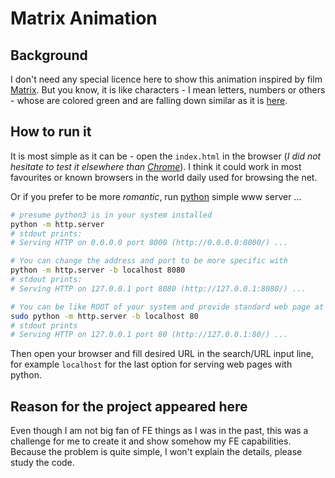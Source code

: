 # Matrix Animation
## Background
I don't need any special licence here to show this animation inspired by film [Matrix][1].
But you know, it is like characters - I mean letters, numbers or others - whose are colored green and are falling
down similar as it is [here][2].

## How to run it
It is most simple as it can be - open the `index.html` in the browser (*I did not hesitate to test it elsewhere than [Chrome][3]*).
I think it could work in most favourites or known browsers in the world daily used for browsing the net.

Or if you prefer to be more *romantic*, run [python][4] simple www server ...

```bash
# presume python3 is in your system installed
python -m http.server
# stdout prints:
# Serving HTTP on 0.0.0.0 port 8000 (http://0.0.0.0:8000/) ...

# You can change the address and port to be more specific with
python -m http.server -b localhost 8080
# stdout prints:
# Serving HTTP on 127.0.0.1 port 8080 (http://127.0.0.1:8080/) ...

# You can be like ROOT of your system and provide standard web page at localhost with sudo (linux)
sudo python -m http.server -b localhost 80
# stdout prints
# Serving HTTP on 127.0.0.1 port 80 (http://127.0.0.1:80/) ...
```

Then open your browser and fill desired URL in the search/URL input line, for example `localhost` for the last option for serving
web pages with python.

## Reason for the project appeared here
Even though I am not big fan of FE things as I was in the past, this was a challenge for me to create it and show somehow my FE
capabilities. Because the problem is quite simple, I won't explain the details, please study the code.

[1]: <https://www.imdb.com/title/tt0133093/> "The Matrix"
[2]: <https://media4.giphy.com/media/v1.Y2lkPTc5MGI3NjExZmZ6ZTJnNWI5bHVrMmVpb3JraHpkNWNpbGFtcHB4YTUxbmFjdDN4ZiZlcD12MV9pbnRlcm5hbF9naWZfYnlfaWQmY3Q9Zw/AOSwwqVjNZlDO/giphy.gif> "Matrix from Giphy"
[3]: <https://www.google.com/chrome/> "Chrome homepage"
[4]: <https://www.python.org/> "Python homepage"
